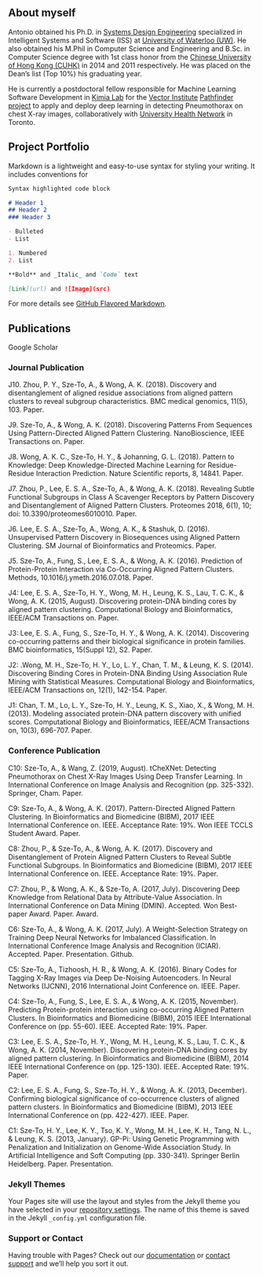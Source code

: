 ## About myself

Antonio obtained his Ph.D. in [Systems Design Engineering](https://uwaterloo.ca/systems-design-engineering/) specialized in Intelligent Systems and Software (ISS) at [University of Waterloo (UW)](https://uwaterloo.ca/). He also obtained his M.Phil in Computer Science and Engineering and B.Sc. in Computer Science degree with 1st class honor from the [Chinese University of Hong Kong (CUHK)](http://www.cuhk.edu.hk/) in 2014 and 2011 respectively. He was placed on the Dean’s list (Top 10%) his graduating year.

He is currently a postdoctoral fellow responsible for Machine Learning Software Development in [Kimia Lab](https://kimialab.uwaterloo.ca/kimia/) for the [Vector Institute](https://vectorinstitute.ai/) [Pathfinder project](https://vectorinstitute.ai/2019/07/16/thousands-of-images-at-the-radiologists-fingertips-seeing-the-invisible/) to apply and deploy deep learning in detecting Pneumothorax on chest X-ray images, collaboratively with [University Health Network](https://www.uhn.ca/) in Toronto.

## Project Portfolio

Markdown is a lightweight and easy-to-use syntax for styling your writing. It includes conventions for

```markdown
Syntax highlighted code block

# Header 1
## Header 2
### Header 3

- Bulleted
- List

1. Numbered
2. List

**Bold** and _Italic_ and `Code` text

[Link](url) and ![Image](src)
```

For more details see [GitHub Flavored Markdown](https://guides.github.com/features/mastering-markdown/).

## Publications 

Google Scholar 

### Journal Publication

J10. Zhou, P. Y., Sze-To, A., & Wong, A. K. (2018). Discovery and disentanglement of aligned residue associations from aligned pattern clusters to reveal subgroup characteristics. BMC medical genomics, 11(5), 103. Paper.

J9. Sze-To, A., & Wong, A. K. (2018). Discovering Patterns From Sequences Using Pattern-Directed Aligned Pattern Clustering. NanoBioscience, IEEE Transactions on. Paper.

J8. Wong, A. K. C., Sze-To, H. Y., & Johanning, G. L. (2018). Pattern to Knowledge: Deep Knowledge-Directed Machine Learning for Residue-Residue Interaction Prediction. Nature Scientific reports, 8, 14841. Paper.

J7. Zhou, P., Lee, E. S. A., Sze-To, A., & Wong, A. K. (2018). Revealing Subtle Functional Subgroups in Class A Scavenger Receptors by Pattern Discovery and Disentanglement of Aligned Pattern Clusters. Proteomes 2018, 6(1), 10; doi: 10.3390/proteomes6010010. Paper.

J6. Lee, E. S. A., Sze-To, A., Wong, A. K., & Stashuk, D. (2016). Unsupervised Pattern Discovery in Biosequences using Aligned Pattern Clustering. SM Journal of Bioinformatics and Proteomics. Paper.

J5. Sze-To, A., Fung, S., Lee, E. S. A., & Wong, A. K. (2016). Prediction of Protein-Protein Interaction via Co-Occurring Aligned Pattern Clusters. Methods, 10.1016/j.ymeth.2016.07.018. Paper.

J4:  Lee, E. S. A., Sze-To, H. Y., Wong, M. H., Leung, K. S., Lau, T. C. K., & Wong, A. K. (2015, August). Discovering protein-DNA binding cores by aligned pattern clustering. Computational Biology and Bioinformatics, IEEE/ACM Transactions on. Paper.

J3: Lee, E. S. A., Fung, S., Sze-To, H. Y., & Wong, A. K. (2014). Discovering co-occurring patterns and their biological significance in protein families. BMC bioinformatics, 15(Suppl 12), S2. Paper.

J2: .Wong, M. H., Sze-To, H. Y., Lo, L. Y., Chan, T. M., & Leung, K. S. (2014). Discovering Binding Cores in Protein-DNA Binding Using Association Rule Mining with Statistical Measures. Computational Biology and Bioinformatics, IEEE/ACM Transactions on, 12(1), 142-154. Paper.

J1: Chan, T. M., Lo, L. Y., Sze-To, H. Y., Leung, K. S., Xiao, X., & Wong, M. H. (2013). Modeling associated protein-DNA pattern discovery with unified scores. Computational Biology and Bioinformatics, IEEE/ACM Transactions on, 10(3), 696-707. Paper.

### Conference Publication

C10: Sze-To, A., & Wang, Z. (2019, August). tCheXNet: Detecting Pneumothorax on Chest X-Ray Images Using Deep Transfer Learning. In International Conference on Image Analysis and Recognition (pp. 325-332). Springer, Cham. Paper.

C9: Sze-To, A., & Wong, A. K. (2017). Pattern-Directed Aligned Pattern Clustering. In Bioinformatics and Biomedicine (BIBM), 2017 IEEE International Conference on. IEEE. Acceptance Rate: 19%. Won IEEE TCCLS Student Award. Paper.

C8: Zhou, P., & Sze-To, A., & Wong, A. K. (2017). Discovery and Disentanglement of Protein Aligned Pattern Clusters to Reveal Subtle Functional Subgroups. In Bioinformatics and Biomedicine (BIBM), 2017 IEEE International Conference on. IEEE. Acceptance Rate: 19%. Paper.

C7: Zhou, P., & Wong, A. K., & Sze-To, A. (2017, July). Discovering Deep Knowledge from Relational Data by Attribute-Value Association. In International Conference on Data Mining (DMIN). Accepted. Won Best-paper Award. Paper. Award.

C6: Sze-To, A., & Wong, A. K. (2017, July). A Weight-Selection Strategy on Training Deep Neural Networks for Imbalanced Classification. In International Conference Image Analysis and Recognition (ICIAR). Accepted. Paper. Presentation. Github.

C5: Sze-To, A., Tizhoosh, H. R., & Wong, A. K. (2016). Binary Codes for Tagging X-Ray Images via Deep De-Noising Autoencoders. In Neural Networks (IJCNN), 2016 International Joint Conference on. IEEE. Paper.

C4: Sze-To, A., Fung, S., Lee, E. S. A., & Wong, A. K. (2015, November). Predicting Protein-protein interaction using co-occurring Aligned Pattern Clusters. In Bioinformatics and Biomedicine (BIBM), 2015 IEEE International Conference on (pp. 55-60). IEEE. Accepted Rate: 19%. Paper.

C3: Lee, E. S. A., Sze-To, H. Y., Wong, M. H., Leung, K. S., Lau, T. C. K., & Wong, A. K. (2014, November). Discovering protein-DNA binding cores by aligned pattern clustering. In Bioinformatics and Biomedicine (BIBM), 2014 IEEE International Conference on (pp. 125-130). IEEE. Accepted Rate: 19%. Paper.

C2: Lee, E. S. A., Fung, S., Sze-To, H. Y., & Wong, A. K. (2013, December). Confirming biological significance of co-occurrence clusters of aligned pattern clusters. In Bioinformatics and Biomedicine (BIBM), 2013 IEEE International Conference on (pp. 422-427). IEEE. Paper.

C1: Sze-To, H. Y., Lee, K. Y., Tso, K. Y., Wong, M. H., Lee, K. H., Tang, N. L., & Leung, K. S. (2013, January). GP-Pi: Using Genetic Programming with Penalization and Initialization on Genome-Wide Association Study. In Artificial Intelligence and Soft Computing (pp. 330-341). Springer Berlin Heidelberg. Paper. Presentation.

### Jekyll Themes

Your Pages site will use the layout and styles from the Jekyll theme you have selected in your [repository settings](https://github.com/antoniosehk/antoniosehk.github.io/settings). The name of this theme is saved in the Jekyll `_config.yml` configuration file.

### Support or Contact

Having trouble with Pages? Check out our [documentation](https://help.github.com/categories/github-pages-basics/) or [contact support](https://github.com/contact) and we’ll help you sort it out.
